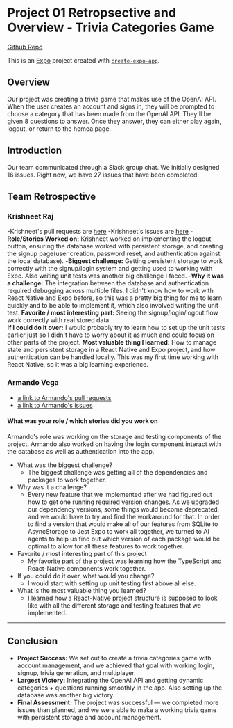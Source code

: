 <!-- # Welcome to your Expo app 👋

This is an [Expo](https://expo.dev) project created with [`create-expo-app`](https://www.npmjs.com/package/create-expo-app).

## Get started

1. Install dependencies

   ```bash
   npm install
   ```

2. Start the app

   ```bash
   npx expo start
   ```

In the output, you'll find options to open the app in a

- [development build](https://docs.expo.dev/develop/development-builds/introduction/)
- [Android emulator](https://docs.expo.dev/workflow/android-studio-emulator/)
- [iOS simulator](https://docs.expo.dev/workflow/ios-simulator/)
- [Expo Go](https://expo.dev/go), a limited sandbox for trying out app development with Expo

You can start developing by editing the files inside the **app** directory. This project uses [file-based routing](https://docs.expo.dev/router/introduction).

## Get a fresh project

When you're ready, run:

```bash
npm run reset-project
```

This command will move the starter code to the **app-example** directory and create a blank **app** directory where you can start developing.

## Learn more

To learn more about developing your project with Expo, look at the following resources:

- [Expo documentation](https://docs.expo.dev/): Learn fundamentals, or go into advanced topics with our [guides](https://docs.expo.dev/guides).
- [Learn Expo tutorial](https://docs.expo.dev/tutorial/introduction/): Follow a step-by-step tutorial where you'll create a project that runs on Android, iOS, and the web.

## Join the community

Join our community of developers creating universal apps.

- [Expo on GitHub](https://github.com/expo/expo): View our open source platform and contribute.
- [Discord community](https://chat.expo.dev): Chat with Expo users and ask questions.

# cst438proj1 -->

# Project 01 Retropsective and Overview - Trivia Categories Game

[Github Repo](https://github.com/Wei-HaiMing/cst438proj1)

This is an [Expo](https://expo.dev) project created with [`create-expo-app`](https://www.npmjs.com/package/create-expo-app).

## Overview

Our project was creating a trivia game that makes use of the OpenAI API. 
When the user creates an account and signs in, they will be prompted to choose a category that has been made from the OpenAI API.
They'll be given 8 questions to answer. Once they answer, they can either play again, logout, or return to the homea page. 

## Introduction
Our team communicated through a Slack group chat.
We initially designed 16 issues. 
Right now, we have 27 issues that have been completed. 

## Team Retrospective
### Krishneet Raj
-Krishneet's pull requests are [here](https://github.com/Wei-HaiMing/cst438proj1/issues?q=is%3Apr%20state%3Aclosed%20author%3AkrishneetRAJ)
-Krishneet's issues are [here](https://github.com/Wei-HaiMing/cst438proj1/issues?q=is%3Aissue%20state%3Aopen%20author%3AkrishneetRAJ)
-**Role/Stories Worked on:** 
Krishneet worked on implementing the logout button, ensuring the database worked with persistent storage, and creating the signup page(user creation, password reset, and authentication against the local database). 
-**Biggest challenge:**
Getting persistent storage to work correctly with the signup/login system and getting used to working with Expo. Also writing unit tests was another big challenge I faced. 
-**Why it was a challenge:**
The integration between the database and authentication required debugging across multiple files. I didn't know how to work with React Native and Expo before, so this was a pretty big thing for me to learn quickly and to be able to implement it, which also involved writing the unit test. 
**Favorite / most interesting part:** 
Seeing the signup/login/logout flow work correctly with real stored data.  
**If I could do it over:** 
I would probably try to learn how to set up the unit tests earlier just so I didn't have to worry about it as much and could focus on other parts of the project. 
**Most valuable thing I learned:** 
How to manage state and persistent storage in a React Native and Expo project, and how authentication can be handled locally. This was my first time working with React Native, so it was a big learning experience.

### Armando Vega

- [a link to Armando's pull requests](https://github.com/Wei-HaiMing/cst438proj1/pulls?q=is%3Apr+is%3Aclosed+author%3AWei-HaiMing)
- [a link to Armando's issues](https://github.com/Wei-HaiMing/cst438proj1/issues?q=is%3Aissue%20state%3Aclosed%20author%3AWei-HaiMing)

#### What was your role / which stories did you work on
Armando's role was working on the storage and testing components of the project. Armando also worked on having the login component interact with the database as well as authentication into the app.
+ What was the biggest challenge?
  + The biggest challenge was getting all of the dependencies and packages to work together.
+ Why was it a challenge?
  + Every new feature that we implemented after we had figured out how to get one running required version changes. As we upgraded our dependency versions, some things would become deprecated, and we would have to try and find the workaround for that. In order to find a version that would make all of our features from SQLite to AsyncStorage to Jest Expo to work all together, we turned to AI agents to help us find out which version of each package would be optimal to allow for all these features to work together.
+ Favorite / most interesting part of this project
  + My favorite part of the project was learning how the TypeScript and React-Native components work together. 
+ If you could do it over, what would you change?
  + I would start with setting up unit testing first above all else.
+ What is the most valuable thing you learned?
  + I learned how a React-Native project structure is supposed to look like with all the different storage and testing features that we implemented.

---

## Conclusion
- **Project Success:** We set out to create a trivia categories game with account management, and we achieved that goal with working login, signup, trivia generation, and multiplayer.  
- **Largest Victory:** Integrating the OpenAI API and getting dynamic categories + questions running smoothly in the app. Also setting up the database was another big victory. 
- **Final Assessment:** The project was successful — we completed more issues than planned, and we were able to make a working trivia game with persistent storage and account management.  
